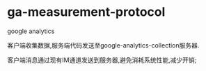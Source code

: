 # ga-measurement-protocol
google analytics 


客户端收集数据,服务端代码发送至google-analytics-collection服务器.

客户端消息通过现有IM通道发送到服务器,避免消耗系统性能,减少开销;